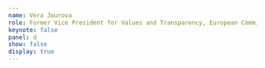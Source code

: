 ```yaml
---
name: Vera Jourova
role: Former Vice President for Values and Transparency, European Commission
keynote: false
panel: d
show: false
display: true
---
```

